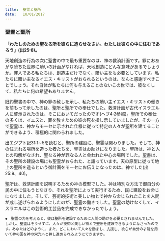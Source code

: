 ```yaml
---
title:  聖霊と聖所
date:   10/01/2017
---
```


### 聖霊と聖所

**「わたしのための聖なる所を彼らに造らせなさい。わたしは彼らの中に住むであろう」(出25:8)。**

天地創造の行為の次に聖書の中で最も重要なのは、神の救済計画です。罪におあがな堕ちた世界に贖いの計画がなければ、天地創造にどんな意味があるでしょうか。罪人である私たちは、創造主だけでなく、贖い主をも必要としています。私たちに贖い主なるイエス・キリストがおられるというのは、なんと感謝すべきことでしょう。それ自体が私たちに何も与えることのないこの世では、彼なくして、私たちに何の希望もありません。

旧約聖書の中で、神の罪の赦しを示し、私たちの贖い主イエス・キリストの働きを前もって示したのは、聖所と聖所での奉仕でした。救済計画が古代イスラエル人に啓示されたのは、そこにおいてだったのです(ヘブ4:2参照)。聖所での奉仕の多くは、イエスと、罪を赦すための彼の死を指し示していましたが、その一方で聖霊は、神からモーセに示された仕様に従って特定の人々が聖所を建てることができるよう、積極的に関わられました。

出エジプト記31:1∼5を読むと、聖所の建設に、聖霊は関わりました。そして、神の住まれる場所を造った者たちを、聖霊はお助けになりました。聖所は、神と人との和解がなされ、聖なる神が罪なる人と会われた中心の場所でした。聖書は、その聖所の建設の場にも聖霊がおられた、と語っています。天の原型に従って地上の聖所を造るという御計画をモーセにお伝えになったのは、神でした(出25:9、40)。

聖所は、救済計画を説明するための神の模型でした。神は特別な方法で御自分の民の中に住もうとなさり、それを聖所によって実行するため、民に建設をお命じになりました。そして、芸術的技術と美しい物とで神から命じられたことを人間が成し遂げられるようにしたのが、聖霊の働きでした。聖霊の助けなくして、イスラエルはこの芸術的工芸品を完成できなかったでしょう。

`◆　聖霊の力を考えると、彼は聖所を建設するために人間の助けを必要とされませんでした。しかし、聖霊はそうせずに、人々が技術と美しい物とで聖所を建設できるようになさったのです。あなたはどのように、また、どこにおいて人々を励まし、支援し、彼らが自分の才能を用いて神の国を神の栄光へと押し進められるようにできますか。`
